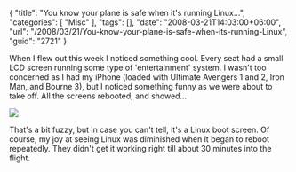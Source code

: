 {
	"title": "You know your plane is safe when it's running Linux...",
	"categories": [
		"Misc"
	],
	"tags": [],
	"date": "2008-03-21T14:03:00+06:00",
	"url": "/2008/03/21/You-know-your-plane-is-safe-when-its-running-Linux",
	"guid": "2721"
}

When I flew out this week I noticed something cool. Every seat had a small LCD screen running some type of 'entertainment' system. I wasn't too concerned as I had my iPhone (loaded with Ultimate Avengers 1 and 2, Iron Man, and Bourne 3), but I noticed something funny as we were about to take off. All the screens rebooted, and showed...

<img src="http://static.raymondcamden.com/images/IMG_0048.jpg">

That's a bit fuzzy, but in case you can't tell, it's a Linux boot screen. Of course, my joy at seeing Linux was diminished when it began to reboot repeatedly. They didn't get it working right till about 30 minutes into the flight.
